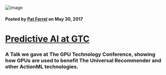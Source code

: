 ![image](/blog/images/the-ur-at-gtc-thumb.png)

#### Posted by [**Pat Ferrel**](mailto:pat@actionml.com) on May 30, 2017

# [Predictive AI at GTC](/blog/{{template}})

### A Talk we gave at The GPU Technology Conference, showing how GPUs are used to benefit The Universal Recommender and other ActionML technologies. 
